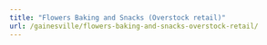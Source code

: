 ```yaml
---
title: "Flowers Baking and Snacks (Overstock retail)"
url: /gainesville/flowers-baking-and-snacks-overstock-retail/
---
```

